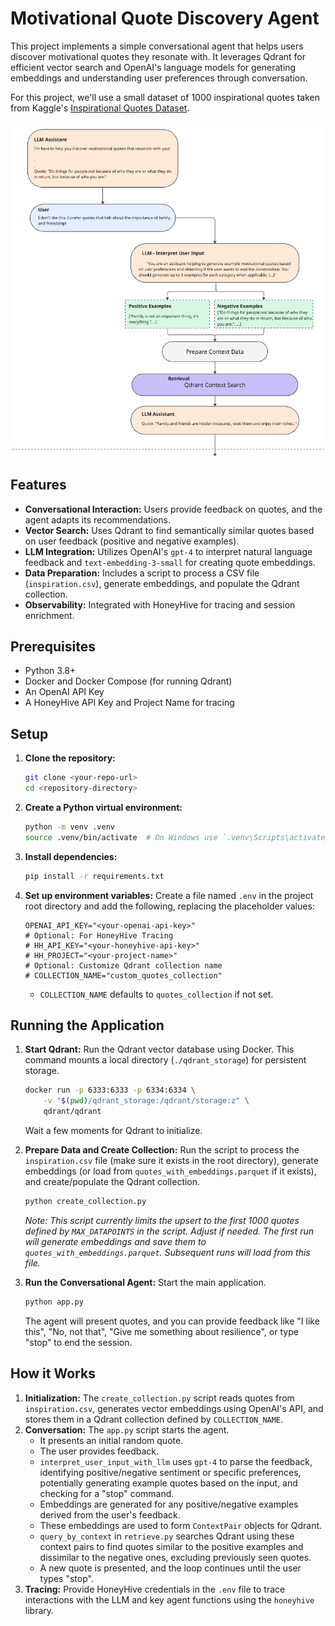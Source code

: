 # Motivational Quote Discovery Agent

This project implements a simple conversational agent that helps users discover motivational quotes they resonate with. It leverages Qdrant for efficient vector search and OpenAI's language models for generating embeddings and understanding user preferences through conversation.

For this project, we'll use a small dataset of 1000 inspirational quotes taken from Kaggle's [Inspirational Quotes Dataset](https://www.kaggle.com/datasets/mattimansha/inspirational-quotes).

![Inspirational Quotes Demo](images/insp_quotes.png)

## Features

*   **Conversational Interaction:** Users provide feedback on quotes, and the agent adapts its recommendations.
*   **Vector Search:** Uses Qdrant to find semantically similar quotes based on user feedback (positive and negative examples).
*   **LLM Integration:** Utilizes OpenAI's `gpt-4` to interpret natural language feedback and `text-embedding-3-small` for creating quote embeddings.
*   **Data Preparation:** Includes a script to process a CSV file (`inspiration.csv`), generate embeddings, and populate the Qdrant collection.
*   **Observability:** Integrated with HoneyHive for tracing and session enrichment.

## Prerequisites

*   Python 3.8+
*   Docker and Docker Compose (for running Qdrant)
*   An OpenAI API Key
*   A HoneyHive API Key and Project Name for tracing

## Setup

1.  **Clone the repository:**
    ```bash
    git clone <your-repo-url>
    cd <repository-directory>
    ```

2.  **Create a Python virtual environment:**
    ```bash
    python -m venv .venv
    source .venv/bin/activate  # On Windows use `.venv\Scripts\activate`
    ```

3.  **Install dependencies:**
    ```bash
    pip install -r requirements.txt
    ```

4.  **Set up environment variables:**
    Create a file named `.env` in the project root directory and add the following, replacing the placeholder values:
    ```dotenv
    OPENAI_API_KEY="<your-openai-api-key>"
    # Optional: For HoneyHive Tracing
    # HH_API_KEY="<your-honeyhive-api-key>"
    # HH_PROJECT="<your-project-name>"
    # Optional: Customize Qdrant collection name
    # COLLECTION_NAME="custom_quotes_collection"
    ```
    *   `COLLECTION_NAME` defaults to `quotes_collection` if not set.

## Running the Application

1.  **Start Qdrant:**
    Run the Qdrant vector database using Docker. This command mounts a local directory (`./qdrant_storage`) for persistent storage.
    ```bash
    docker run -p 6333:6333 -p 6334:6334 \
        -v "$(pwd)/qdrant_storage:/qdrant/storage:z" \
        qdrant/qdrant
    ```
    Wait a few moments for Qdrant to initialize.

2.  **Prepare Data and Create Collection:**
    Run the script to process the `inspiration.csv` file (make sure it exists in the root directory), generate embeddings (or load from `quotes_with_embeddings.parquet` if it exists), and create/populate the Qdrant collection.
    ```bash
    python create_collection.py
    ```
    *Note: This script currently limits the upsert to the first 1000 quotes defined by `MAX_DATAPOINTS` in the script. Adjust if needed.*
    *The first run will generate embeddings and save them to `quotes_with_embeddings.parquet`. Subsequent runs will load from this file.*

3.  **Run the Conversational Agent:**
    Start the main application.
    ```bash
    python app.py
    ```
    The agent will present quotes, and you can provide feedback like "I like this", "No, not that", "Give me something about resilience", or type "stop" to end the session.

## How it Works

1.  **Initialization:** The `create_collection.py` script reads quotes from `inspiration.csv`, generates vector embeddings using OpenAI's API, and stores them in a Qdrant collection defined by `COLLECTION_NAME`.
2.  **Conversation:** The `app.py` script starts the agent.
    *   It presents an initial random quote.
    *   The user provides feedback.
    *   `interpret_user_input_with_llm` uses `gpt-4` to parse the feedback, identifying positive/negative sentiment or specific preferences, potentially generating example quotes based on the input, and checking for a "stop" command.
    *   Embeddings are generated for any positive/negative examples derived from the user's feedback.
    *   These embeddings are used to form `ContextPair` objects for Qdrant.
    *   `query_by_context` in `retrieve.py` searches Qdrant using these context pairs to find quotes similar to the positive examples and dissimilar to the negative ones, excluding previously seen quotes.
    *   A new quote is presented, and the loop continues until the user types "stop".
3.  **Tracing:** Provide HoneyHive credentials in the `.env` file to trace interactions with the LLM and key agent functions using the `honeyhive` library.
